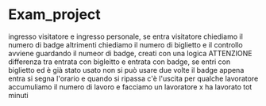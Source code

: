 # Exam_project

ingresso visitatore e ingresso personale, se entra visitatore chiediamo il numero di badge altrimenti chiediamo il numero di biglietto
e il controllo avviene guardando il numeor di badge, creati con una logica
ATTENZIONE
differenza tra entrata con bigleitto e entrata con badge, 
se entri con biglietto ed è già stato usato non si può usare due volte
il badge appena entra si segna l'orario e quando si ripassa c'è l'uscita per qualche lavoratore accumuliamo il numero di lavoro
e facciamo un lavoratore x ha lavorato tot minuti

